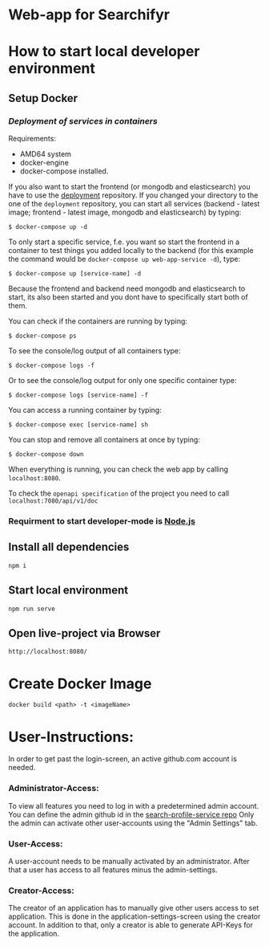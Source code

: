 # Web-app for Searchifyr

# How to start local developer environment

## Setup Docker

### ***Deployment of services in containers***

Requirements:
- AMD64 system
- docker-engine
- docker-compose installed.

If you also want to start the frontend (or mongodb and elasticsearch) you have to use the [deployment]() repository. If you changed your directory to the one of the `deployment` repository, you can start all services (backend - latest image; frontend - latest image, mongodb and elasticsearch) by typing:

```
$ docker-compose up -d
```

To only start a specific service, f.e. you want so start the frontend in a container to test things you added locally to the backend (for this example the command would be `docker-compose up web-app-service -d`), type:

```
$ docker-compose up [service-name] -d
```
Because the frontend and backend need mongodb and elasticsearch to start, its also been started and you dont have to specifically start both of them. 

You can check if the containers are running by typing:
```
$ docker-compose ps
```

To see the console/log output of all containers type:
```
$ docker-compose logs -f
```
Or to see the console/log output for only one specific container type:
```
$ docker-compose logs [service-name] -f
```

You can access a running container by typing:
```
$ docker-compose exec [service-name] sh
```

You can stop and remove all containers at once by typing:
```
$ docker-compose down
```

When everything is running, you can check the web app by calling `localhost:8080`.

To check the `openapi specification` of the project you need to call `localhost:7080/api/v1/doc`

### Requirment to start developer-mode is [Node.js](https://nodejs.org/en/download/)

## Install all dependencies

```
npm i
```

## Start local environment

```
npm run serve
```

## Open live-project via Browser

```
http://localhost:8080/
```

# Create Docker Image 
```
docker build <path> -t <imageName>
```

# User-Instructions:

In order to get past the login-screen, an active github.com account is needed.

### Administrator-Access:

To view all features you need to log in with a predetermined admin account. You can define the admin github id in the [search-profile-service repo](https://github.com/searchifyr/search-profile-service)
Only the admin can activate other user-accounts using the "Admin Settings" tab.

### User-Access:
A user-account needs to be manually activated by an administrator. After that a user has access to all features minus the admin-settings.

### Creator-Access:
The creator of an application has to manually give other users access to set application. This is done in the application-settings-screen using the creator account. In addition to that, only a creator is able to generate API-Keys for the application.
